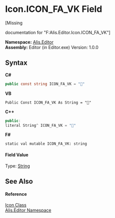 # Icon.ICON_FA_VK Field
 

\[Missing <summary> documentation for "F:Alis.Editor.Icon.ICON_FA_VK"\]

**Namespace:**&nbsp;<a href="b150ade4-39de-a232-5f06-d3cdc1b2c538">Alis.Editor</a><br />**Assembly:**&nbsp;Editor (in Editor.exe) Version: 1.0.0

## Syntax

**C#**<br />
``` C#
public const string ICON_FA_VK = ""
```

**VB**<br />
``` VB
Public Const ICON_FA_VK As String = ""
```

**C++**<br />
``` C++
public:
literal String^ ICON_FA_VK = ""
```

**F#**<br />
``` F#
static val mutable ICON_FA_VK: string
```


#### Field Value
Type: <a href="https://docs.microsoft.com/dotnet/api/system.string" target="_blank">String</a>

## See Also


#### Reference
<a href="cc0f883c-67f8-f772-c6d7-a60b129f22a7">Icon Class</a><br /><a href="b150ade4-39de-a232-5f06-d3cdc1b2c538">Alis.Editor Namespace</a><br />